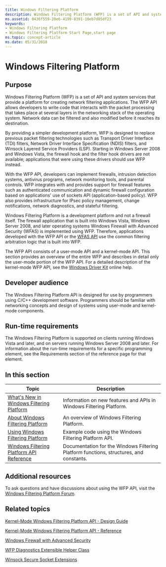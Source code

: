 ```yaml
---
title: Windows Filtering Platform
description: Windows Filtering Platform (WFP) is a set of API and system services that provide a platform for creating network filtering applications.
ms.assetid: 0436f559-20e6-4199-8391-10eb7d85df23
keywords:
- Windows Filtering Platform
- Windows Filtering Platform Start Page,start page
ms.topic: concept-article
ms.date: 05/31/2018
---
```


# Windows Filtering Platform

## Purpose

Windows Filtering Platform (WFP) is a set of API and system services that provide a platform for creating network filtering applications. The WFP API allows developers to write code that interacts with the packet processing that takes place at several layers in the networking stack of the operating system. Network data can be filtered and also modified before it reaches its destination.

By providing a simpler development platform, WFP is designed to replace previous packet filtering technologies such as Transport Driver Interface (TDI) filters, Network Driver Interface Specification (NDIS) filters, and Winsock Layered Service Providers (LSP). Starting in Windows Server 2008 and Windows Vista, the firewall hook and the filter hook drivers are not available; applications that were using these drivers should use WFP instead.

With the WFP API, developers can implement firewalls, intrusion detection systems, antivirus programs, network monitoring tools, and parental controls. WFP integrates with and provides support for firewall features such as authenticated communication and dynamic firewall configuration based on applications' use of sockets API (application-based policy). WFP also provides infrastructure for IPsec policy management, change notifications, network diagnostics, and stateful filtering.

Windows Filtering Platform is a development platform and not a firewall itself. The firewall application that is built into Windows Vista, Windows Server 2008, and later operating systems   Windows Firewall with Advanced Security (WFAS)   is implemented using WFP. Therefore, applications developed with the WFP API or the [WFAS API](/previous-versions/windows/desktop/ics/windows-firewall-with-advanced-security-reference) use the common filtering arbitration logic that is built into WFP.

The WFP API consists of a user-mode API and a kernel-mode API. This section provides an overview of the entire WFP and describes in detail only the user-mode portion of the WFP API. For a detailed description of the kernel-mode WFP API, see the [Windows Driver Kit](/windows-hardware/drivers/network/windows-filtering-platform-callout-drivers2) online help.

## Developer audience

The Windows Filtering Platform API is designed for use by programmers using C/C++ development software. Programmers should be familiar with networking concepts and design of systems using user-mode and kernel-mode components.

## Run-time requirements

The Windows Filtering Platform is supported on clients running Windows Vista and later, and on servers running Windows Server 2008 and later. For information about the run-time requirements for a specific programming element, see the Requirements section of the reference page for that element.





 

## In this section



| Topic                                                                                               | Description                                                                                       |
|-----------------------------------------------------------------------------------------------------|---------------------------------------------------------------------------------------------------|
| [What's New in Windows Filtering Platform](what-s-new-in-windows-filtering-platform.md)<br/> | Information on new features and APIs in Windows Filtering Platform.<br/>                    |
| [About Windows Filtering Platform](about-windows-filtering-platform.md)<br/>                 | An overview of Windows Filtering Platform.<br/>                                             |
| [Using Windows Filtering Platform](using-windows-filtering-platform.md)<br/>                 | Example code using the Windows Filtering Platform API. <br/>                                |
| [Windows Filtering Platform API Reference](fwp-reference.md)<br/>                            | Documentation for the Windows Filtering Platform functions, structures, and constants.<br/> |



 

## Additional resources

To ask questions and have discussions about using the WFP API, visit the [Windows Filtering Platform Forum](https://social.msdn.microsoft.com/forums/wfp/threads/).

## Related topics

<dl> <dt>

[Kernel-Mode Windows Filtering Platform API - Design Guide](/windows-hardware/drivers/network/windows-filtering-platform-callout-drivers2)
</dt> <dt>

[Kernel-Mode Windows Filtering Platform API - Reference](/windows-hardware/drivers/ddi/_netvista/)
</dt> <dt>

[Windows Firewall with Advanced Security](/previous-versions/windows/desktop/ics/windows-firewall-advanced-security-start-page)
</dt> <dt>

[WFP Diagnostics Extensible Helper Class](/windows/desktop/NDF/windows-filtering-platform-extensible-helper-class)
</dt> <dt>

[Winsock Secure Socket Extensions](/windows/desktop/WinSock/winsock-secure-socket-extensions)
</dt> </dl>

 


